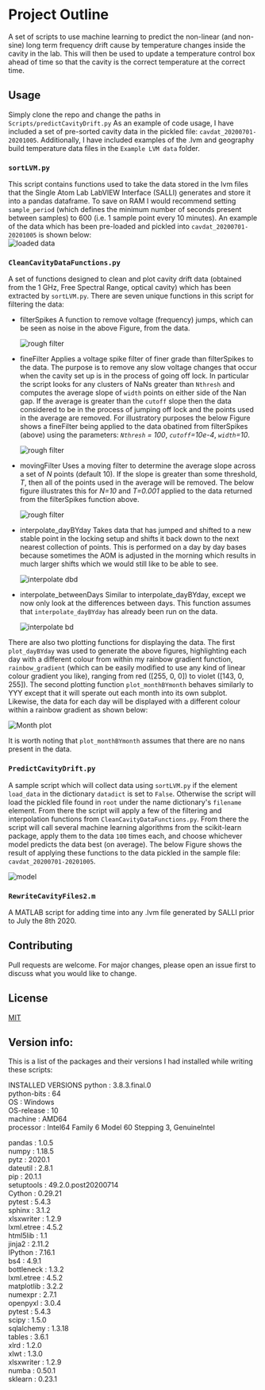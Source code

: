 # Project Outline

A set of scripts to use machine learning to predict the non-linear (and non-sine) long term frequency drift cause by temperature changes inside the cavity in the lab. This will then be used to update a temperature control box ahead of time so that the cavity is the correct temperature at the correct time.


## Usage

Simply clone the repo and change the paths in `Scripts/predictCavityDrift.py`
As an example of code usage, I have included a set of pre-sorted cavity data in the pickled file: `cavdat_20200701-20201005`. Additionally, I have included examples of the .lvm and geography build temperature data files in the `Example LVM data` folder.
  
  
### `sortLVM.py`
This script contains functions used to take the data stored in the lvm files that the Single Atom Lab LabVIEW Interface (SALLI) generates and store it into a pandas dataframe. To save on RAM I would recommend setting `sample_period` (which defines the minimum number of seconds present between samples) to 600 (i.e. 1 sample point every 10 minutes).
An example of the data which has been pre-loaded and pickled into `cavdat_20200701-20201005` is shown below:  
![loaded data](Figures/uncleaned_data.png)  
  
### `CleanCavityDataFunctions.py`
A set of functions designed to clean and plot cavity drift data (obtained from the 1 GHz, Free Spectral Range, optical cavity) which has been extracted by `sortLVM.py`.
There are seven unique functions in this script for filtering the data:

* filterSpikes
	A function to remove voltage (frequency) jumps, which can be seen as noise in the above Figure, from the data.  
	  
	![rough filter](Figures/post_filterSpikes.png)  
* fineFilter
	Applies a voltage spike filter of finer grade than filterSpikes to the data. The purpose is to remove any slow voltage changes that occur when the cavity set up is in the process of going off lock. In particular the script looks for any clusters of NaNs greater than `Nthresh` and computes the average slope of `width` points on either side of the Nan gap. If the average is greater than the `cutoff` slope then the data considered to be in the process of jumping off lock and the points used in the average are removed. For illustratory purposes the below Figure shows a fineFilter being applied to the data obatined from filterSpikes (above) using the parameters: *`Nthresh` = 100*, *`cutoff`=10e-4*, *`width`=10*.  
	  
	![rough filter](Figures/fineFilter_100_0p001_10.png)  
* movingFilter
	Uses a moving filter to determine the average slope across a set of *N* points (default 10). If the slope is greater than some threshold, *T*, then all of the points used in the average will be removed. The below figure illustrates this for *N=10* and *T=0.001* applied to the data returned from the filterSpikes function above.  
	  
	![rough filter](Figures/movingFilter_10_0p001.png)  
* interpolate_dayBYday
	Takes data that has jumped and shifted to a new stable point in the locking setup and shifts it back down to the next nearest collection of points. This is performed on a day by day bases because sometimes the AOM is adjusted in the morning which results in much larger shifts which we would still like to be able to see.
	  
	![interpolate dbd](Figures/post_interpolate_dayBYday.png)  
* interpolate_betweenDays
	Similar to interpolate_dayBYday, except we now only look at the differences between days. This function assumes that `interpolate_dayBYday` has already been run on the data.
	  
	![interpolate bd](Figures/post_interpolate_betweenDays.png)  


There are also two plotting functions for displaying the data. The first `plot_dayBYday` was used to generate the above figures, highlighting each day with a different colour from within my rainbow gradient function, `rainbow_gradient` (which can be easily modified to use any kind of linear colour gradient you like), ranging from red ([255, 0, 0]) to violet ([143, 0, 255]). The second plotting function `plot_monthBYmonth` behaves similarly to YYY except that it will sperate out each month into its own subplot. Likewise, the data for each day will be displayed with a different colour within a rainbow gradient as shown below:  
  
![Month plot](Figures/month_by_month.png)  
  
It is worth noting that `plot_monthBYmonth` assumes that there are no nans present in the data.
  

### `PredictCavityDrift.py`
A sample script which will collect data using `sortLVM.py` if the element `load_data` in the dictionary `datadict` is set to `False`. Otherwise the script will load the pickled file found in `root` under the name dictionary's `filename` element. From there the script will apply a few of the filtering and interpolation functions from `CleanCavityDataFunctions.py`. From there the script will call several machine learning algorithms from the scikit-learn package, apply them to the data `100` times each, and choose whichever model predicts the data best (on average). The below Figure shows the result of applying these functions to the data pickled in the sample file: `cavdat_20200701-20201005`.  
  
![model](Figures/ML_fits.png)  
  
### `RewriteCavityFiles2.m`
A MATLAB script for adding time into any .lvm file generated by SALLI prior to July the 8th 2020.
  
  
## Contributing

Pull requests are welcome. For major changes, please open an issue first to discuss what you would like to change.



## License
[MIT](https://choosealicense.com/licenses/mit/)



## Version info:
This is a list of the packages and their versions I had installed while writing these scripts:  
  
INSTALLED VERSIONS
python           : 3.8.3.final.0  
python-bits      : 64  
OS               : Windows  
OS-release       : 10  
machine          : AMD64  
processor        : Intel64 Family 6 Model 60 Stepping 3, GenuineIntel  

pandas           : 1.0.5  
numpy            : 1.18.5  
pytz             : 2020.1  
dateutil         : 2.8.1  
pip              : 20.1.1  
setuptools       : 49.2.0.post20200714  
Cython           : 0.29.21  
pytest           : 5.4.3  
sphinx           : 3.1.2  
xlsxwriter       : 1.2.9  
lxml.etree       : 4.5.2  
html5lib         : 1.1  
jinja2           : 2.11.2  
IPython          : 7.16.1  
bs4              : 4.9.1  
bottleneck       : 1.3.2  
lxml.etree       : 4.5.2  
matplotlib       : 3.2.2  
numexpr          : 2.7.1  
openpyxl         : 3.0.4  
pytest           : 5.4.3  
scipy            : 1.5.0  
sqlalchemy       : 1.3.18  
tables           : 3.6.1  
xlrd             : 1.2.0  
xlwt             : 1.3.0  
xlsxwriter       : 1.2.9  
numba            : 0.50.1  
sklearn          : 0.23.1  
